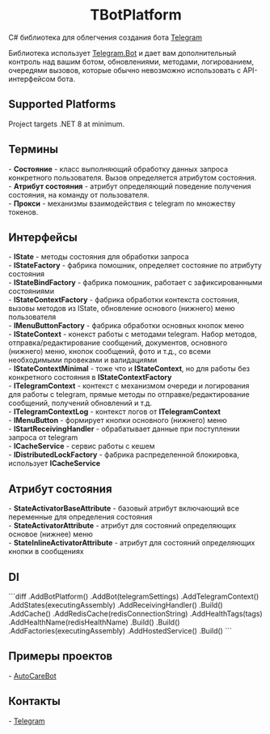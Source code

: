<h1 align="center">TBotPlatform</h1>
C# библиотека для облегчения создания бота <a href="https://core.telegram.org/bots/api">Telegram</a>

Библиотека использует <a href="https://www.nuget.org/packages/Telegram.Bot/">Telegram.Bot</a> и дает вам дополнительный контроль над вашим ботом, обновлениями, методами, логированием, очередями вызовов, которые обычно невозможно использовать с API-интерфейсом бота.

<h2>Supported Platforms</h2>
Project targets .NET 8 at minimum.

<h2>Термины</h2>
 - <b>Состояние</b> - класс выполняющий обработку данных запроса конкретного пользователя. Вызов определяется атрибутом состояния.
 <br/>- <b>Атрибут состояния</b> - атрибут определяющий поведение получения состояния, на команду от пользователя.
 <br/>- <b>Прокси</b> - механизмы взаимодействия с telegram по множеству токенов.

<h2>Интерфейсы</h2>
  - <b>IState</b> - методы состояния для обработки запроса
  <br/>- <b>IStateFactory</b> - фабрика помошник, определяет состояние по атрибуту состояния
  <br/>- <b>IStateBindFactory</b> - фабрика помошник, работает с зафиксированными состояниями
  <br/>- <b>IStateContextFactory</b> - фабрика обработки контекста состояния, вызовы методов из IState, обновление основого (нижнего) меню пользователя
  <br/>- <b>IMenuButtonFactory</b> - фабрика обработки основных кнопок меню
  <br/>- <b>IStateContext</b> - конекст работы с методами telegram. Набор методов, отправка/редактирование сообщений, документов, основного (нижнего) меню, кнопок сообщений, фото и т.д., со всеми необходимыми провеками и валидациями
  <br/>- <b>IStateContextMinimal</b> - тоже что и <b>IStateContext</b>, но для работы без конкретного состояния в <b>IStateContextFactory</b>
  <br/>- <b>ITelegramContext</b> - контекст с механизмом очереди и логирования для работы с telegram, прямые методы по отправке/редактирование сообщений, получений обновлений и т.д.
  <br/>- <b>ITelegramContextLog</b> - контекст логов от <b>ITelegramContext</b>
  <br/>- <b>IMenuButton</b> - формирует кнопки основного (нижнего) меню
  <br/>- <b>IStartReceivingHandler</b> - обрабатывает данные при поступлении запроса от telegram
  <br/>- <b>ICacheService</b> - сервис работы с кешем
  <br/>- <b>IDistributedLockFactory</b> - фабрика распределенной блокировка, использует <b>ICacheService</b>
  
<h2>Атрибут состояния</h2>
  - <b>StateActivatorBaseAttribute</b> - базовый атрибут включающий все переменные для определения состояния
  <br/>- <b>StateActivatorAttribute</b> - атрибут для состояний определяющих основое (нижнее) меню
  <br/>- <b>StateInlineActivatorAttribute</b> - атрибут для состояний определяющих кнопки в сообщениях

<h2>DI</h2>
```diff
           .AddBotPlatform()
                .AddBot(telegramSettings)
                    .AddTelegramContext()
                    .AddStates(executingAssembly)
                    .AddReceivingHandler<StartReceivingHandler>()
                    .Build()
                .AddCache()
                    .AddRedisCache(redisConnectionString)
                        .AddHealthTags(tags)
                        .AddHealthName(redisHealthName)
                    .Build()
                .Build()
                    .AddFactories(executingAssembly)
                    .AddHostedService()
                .Build()
```

<h2>Примеры проектов</h2>
  - <a href="https://t.me/mycarcarebot">AutoCareBot</a>

<h2>Контакты</h2>
  - <a href="https://t.me/PBolDeveloper">Telegram</a>
  